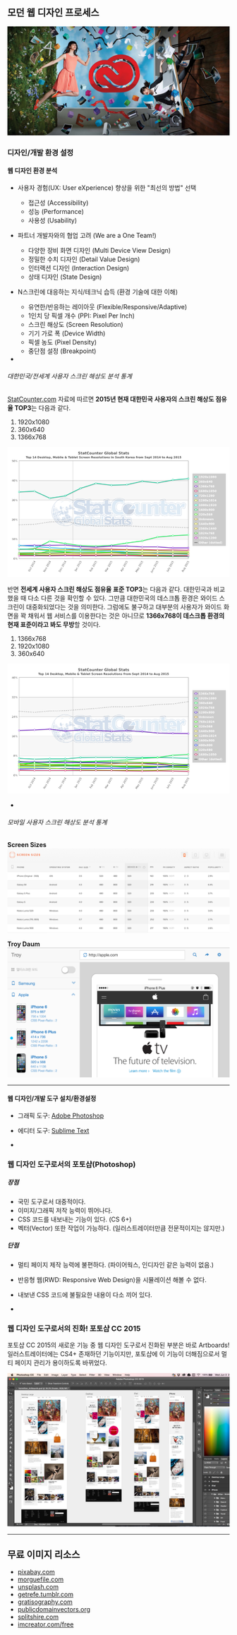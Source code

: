 ## 모던 웹 디자인 프로세스

![Moder Web Design Process](../__assets__/featured_adobe.jpg)

### 디자인/개발 환경 설정

#### 웹 디자인 환경 분석

- 사용자 경험(UX: User eXperience) 향상을 위한 "최선의 방법" 선택
	- 접근성 (Accessibility)
	- 성능 (Performance)
	- 사용성 (Usability)

- 파트너 개발자와의 협업 고려 (We are a One Team!)
	- 다양한 장비 화면 디자인 (Multi Device View Design)
	- 정밀한 수치 디자인 (Detail Value Design)
	- 인터랙션 디자인 (Interaction Design)
	- 상태 디자인 (State Design)

- N스크린에 대응하는 지식/테크닉 습득 (환경 기술에 대한 이해)
	- 유연한/반응하는 레이아웃 (Flexible/Responsive/Adaptive)
	- 1인치 당 픽셀 개수 (PPI: Pixel Per Inch)
	- 스크린 해상도 (Screen Resolution)
	- 기기 가로 폭 (Device Width)
	- 픽셀 농도 (Pixel Density)
	- 중단점 설정 (Breakpoint)

-

###### 대한민국/전세계 사용자 스크린 해상도 분석 통계

[StatCounter.com](http://statcounter.com/) 자료에 따르면 **2015년 현재 대한민국 사용자의 스크린 해상도 점유율 TOP3**는 다음과 같다.

1. 1920x1080
2. 360x640
3. 1366x768

[![StatCounter-resolution-KR-monthly-201409-201508](../__assets__/StatCounter-resolution-KR-monthly-201409-201508.png)](http://gs.statcounter.com/#desktop+mobile+tablet-resolution-KR-monthly-201409-201508)

반면 **전세계 사용자 스크린 해상도 점유율 표준 TOP3**는 다음과 같다. 대한민국과 비교했을 때 다소 다른 것을 확인할 수 있다. 그만큼 대한민국의 데스크톱 환경은 와이드 스크린이 대중화되었다는 것을 의미한다.
그럼에도 불구하고 대부분의 사용자가 와이드 화면을 꽉 채워서 웹 서비스를 이용한다는 것은 아니므로 **1366x768이 데스크톱 환경의 현재 표준이라고 봐도 무방**할 것이다.

1. 1366x768
2. 1920x1080
3. 360x640

[![StatCounter-resolution-ww-monthly-201409-201508](../__assets__/StatCounter-resolution-ww-monthly-201409-201508.png)](http://gs.statcounter.com/#desktop+mobile+tablet-resolution-ww-monthly-201409-201508)

-

###### 모바일 사용자 스크린 해상도 분석 통계

**Screen Sizes**
[![screen.sizes](../__assets__/screen.sizes.png)](http://screensiz.es/phone)

**Troy Daum**
[![troy.daum](../__assets__/troy.daum.png)](http://screensiz.es/phone)

---

#### 웹 디자인/개발 도구 설치/환경설정

- 그래픽 도구: [Adobe Photoshop](http://me2.do/GhXwiL2V)
- 에디터 도구: [Sublime Text](http://www.sublimetext.com/3)

-

### 웹 디자인 도구로서의 포토샵(Photoshop)

##### 장점

- 국민 도구로서 대중적이다.
- 이미지/그래픽 저작 능력이 뛰어나다.
- CSS 코드를 내보내는 기능이 있다. (CS 6+)
- 벡터(Vector) 또한 작업이 가능하다. (일러스트레이터만큼 전문적이지는 않지만.)

##### 단점

- 멀티 페이지 제작 능력에 불편하다. (파이어웍스, 인디자인 같은 능력이 없음.)
- 반응형 웹(RWD: Responsive Web Design)을 시뮬레이션 해볼 수 없다.
- 내보낸 CSS 코드에 불필요한 내용이 다소 끼어 있다.

-

### 웹 디자인 도구로서의 진화! 포토샵 CC 2015

포토샵 CC 2015의 새로운 기능 중 웹 디자인 도구로서 진화된 부분은 바로 Artboards!
일러스트레이터에는 CS4+ 존재하던 기능이지만, 포토샵에 이 기능이 더해짐으로서 멀티 페이지 관리가 용이하도록 바뀌었다.

![photoshop_artboards](../__assets__/photoshop_artboards.jpg)

---

## 무료 이미지 리소스

- [pixabay.com](https://pixabay.com/)
- [morguefile.com](http://www.morguefile.com/)
- [unsplash.com](https://unsplash.com/)
- [getrefe.tumblr.com](http://getrefe.tumblr.com/)
- [gratisography.com](http://www.gratisography.com/)
- [publicdomainvectors.org](http://publicdomainvectors.org/)
- [splitshire.com](http://www.splitshire.com/)
- [imcreator.com/free](http://www.imcreator.com/free)
